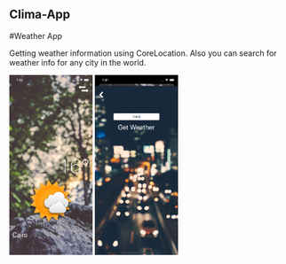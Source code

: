 ## Clima-App

#Weather App

Getting weather information using CoreLocation.
Also you can search for weather info for any city in the world.


<img src= "images/main.png" width="150" > <img src= "images/search.png" width="150" >

